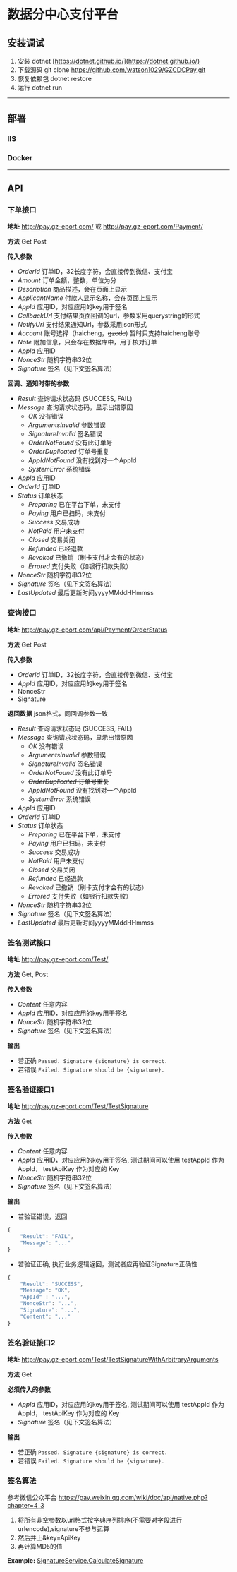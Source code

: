 数据分中心支付平台
======

## 安装调试
1. 安装 dotnet [https://dotnet.github.io/](https://dotnet.github.io/)
2. 下载源码 git clone https://github.com/watson1029/GZCDCPay.git
3. 恢复依赖包 dotnet restore 
4. 运行 dotnet run
- - - 
## 部署
### IIS
### Docker
- - -
## API
### 下单接口
**地址** http://pay.gz-eport.com/ 或 http://pay.gz-eport.com/Payment/

**方法** Get Post

**传入参数**

* *OrderId* 订单ID，32长度字符，会直接传到微信、支付宝
* *Amount* 订单金额，整数，单位为分
* *Description* 商品描述，会在页面上显示
* *ApplicantName* 付款人显示名称，会在页面上显示
* *AppId* 应用ID，对应应用的key用于签名
* *CallbackUrl* 支付结果页面回调的url，参数采用querystring的形式
* *NotifyUrl* 支付结果通知Url，参数采用json形式
* *Account* 账号选择（haicheng，~~gzcdc~~) 暂时只支持haicheng账号
* *Note* 附加信息，只会存在数据库中，用于核对订单
* *AppId* 应用ID
* *NonceStr* 随机字符串32位
* *Signature* 签名（见下文签名算法）

**回调、通知时带的参数**
* *Result* 查询请求状态码 (SUCCESS, FAIL)
* *Message* 查询请求状态码，显示出错原因
    * *OK* 没有错误
    * *ArgumentsInvalid* 参数错误
    * *SignatureInvalid* 签名错误
    * *OrderNotFound* 没有此订单号
    * *OrderDuplicated* 订单号重复
    * *AppIdNotFound* 没有找到对一个AppId
    * *SystemError* 系统错误
* *AppId* 应用ID
* *OrderId* 订单ID
* *Status* 订单状态
    * *Preparing* 已在平台下单，未支付
    * *Paying*  用户已扫码，未支付
    * *Success* 交易成功
    * *NotPaid* 用户未支付
    * *Closed*  交易关闭
    * *Refunded* 已经退款
    * *Revoked* 已撤销（刷卡支付才会有的状态）
    * *Errored* 支付失败（如银行扣款失败）
* *NonceStr* 随机字符串32位
* *Signature* 签名（见下文签名算法）
* *LastUpdated* 最后更新时间yyyyMMddHHmmss


### 查询接口


**地址** http://pay.gz-eport.com/api/Payment/OrderStatus

**方法** Get Post

**传入参数**
* *OrderId* 订单ID，32长度字符，会直接传到微信、支付宝
* *AppId* 应用ID，对应应用的key用于签名
* NonceStr
* Signature

**返回数据** json格式，同回调参数一致
* *Result* 查询请求状态码 (SUCCESS, FAIL)
* *Message* 查询请求状态码，显示出错原因
    * *OK* 没有错误
    * *ArgumentsInvalid* 参数错误
    * *SignatureInvalid* 签名错误
    * *OrderNotFound* 没有此订单号
    * ~~*OrderDuplicated* 订单号重复~~
    * *AppIdNotFound* 没有找到对一个AppId
    * *SystemError* 系统错误
* *AppId* 应用ID
* *OrderId* 订单ID
* *Status* 订单状态
    * *Preparing* 已在平台下单，未支付
    * *Paying*  用户已扫码，未支付
    * *Success* 交易成功
    * *NotPaid* 用户未支付
    * *Closed*  交易关闭
    * *Refunded* 已经退款
    * *Revoked* 已撤销（刷卡支付才会有的状态）
    * *Errored* 支付失败（如银行扣款失败）
* *NonceStr* 随机字符串32位
* *Signature* 签名（见下文签名算法）
* *LastUpdated* 最后更新时间yyyyMMddHHmmss





### 签名测试接口

**地址** http://pay.gz-eport.com/Test/

**方法** Get, Post

**传入参数**
* *Content* 任意内容
* *AppId* 应用ID，对应应用的key用于签名
* *NonceStr* 随机字符串32位
* *Signature* 签名（见下文签名算法）

**输出**
* 若正确 ```Passed. Signature {signature} is correct.```
* 若错误 ```Failed. Signature should be {signature}.```


### 签名验证接口1

**地址** http://pay.gz-eport.com/Test/TestSignature

**方法** Get

**传入参数**
* *Content* 任意内容
* *AppId* 应用ID，对应应用的key用于签名, 测试期间可以使用 testAppId 作为 AppId， testApiKey 作为对应的 Key
* *NonceStr* 随机字符串32位
* *Signature* 签名（见下文签名算法）

**输出**
* 若验证错误，返回 
```javascript
{
    "Result": "FAIL", 
    "Message": "..."  
}
```
* 若验证正确, 执行业务逻辑返回，测试者应再验证Signature正确性
```javascript
{
    "Result": "SUCCESS", 
    "Message": "OK",  
    "AppId" : "...",
    "NonceStr": "...",
    "Signature": "...",
    "Content": "..."
}
```

### 签名验证接口2

**地址** http://pay.gz-eport.com/Test/TestSignatureWithArbitraryArguments

**方法** Get

**必须传入的参数**
* *AppId* 应用ID，对应应用的key用于签名, 测试期间可以使用 testAppId 作为 AppId， testApiKey 作为对应的 Key
* *Signature* 签名（见下文签名算法）

**输出**
* 若正确 ```Passed. Signature {signature} is correct.```
* 若错误 ```Failed. Signature should be {signature}.```


### 签名算法
参考微信公众平台 https://pay.weixin.qq.com/wiki/doc/api/native.php?chapter=4_3

1. 将所有非空参数以url格式按字典序列排序(不需要对字段进行urlencode),signature不参与运算
2. 然后并上&key=ApiKey
3. 再计算MD5的值

**Example:** [SignatureService.CalculateSignature](./Servcies/SignatureServices.cs#L21-L37)
